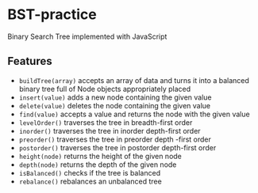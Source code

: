 # BST-practice

Binary Search Tree implemented with JavaScript

## Features

- `buildTree(array)` accepts an array of data and turns it into a balanced binary tree full of Node objects appropriately placed
- `insert(value)` adds a new node containing the given value
- `delete(value)` deletes the node containing the given value
- `find(value)` accepts a value and returns the node with the given value
- `levelOrder()` traverses the tree in breadth-first order
- `inorder()` traverses the tree in inorder depth-first order
- `preorder()` traverses the tree in preorder depth -first order
- `postorder()` traverses the tree in postorder depth-first order
- `height(node)` returns the height of the given node
- `depth(node)` returns the depth of the given node
- `isBalanced()` checks if the tree is balanced
- `rebalance()` rebalances an unbalanced tree
